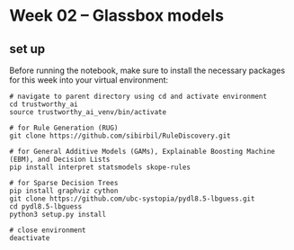 # Week 02 – Glassbox models


## set up

Before running the notebook, make sure to install the necessary packages for this week into your virtual environment:

```
# navigate to parent directory using cd and activate environment
cd trustworthy_ai
source trustworthy_ai_venv/bin/activate

# for Rule Generation (RUG)
git clone https://github.com/sibirbil/RuleDiscovery.git

# for General Additive Models (GAMs), Explainable Boosting Machine (EBM), and Decision Lists
pip install interpret statsmodels skope-rules

# for Sparse Decision Trees
pip install graphviz cython
git clone https://github.com/ubc-systopia/pydl8.5-lbguess.git
cd pydl8.5-lbguess
python3 setup.py install

# close environment
deactivate
```
